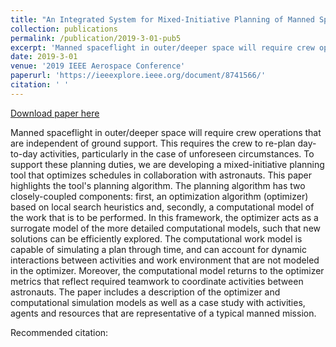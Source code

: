 ```yaml
---
title: "An Integrated System for Mixed-Initiative Planning of Manned Spaceflight Operations"
collection: publications
permalink: /publication/2019-3-01-pub5
excerpt: 'Manned spaceflight in outer/deeper space will require crew operations that are independent of ground support. This requires the crew to re-plan day-to-day activities, particularly in the case of unforeseen circumstances. To support these planning duties, we are developing a mixed-initiative planning tool that optimizes schedules in collaboration with astronauts. This paper highlights the tool&apos;s planning algorithm. The planning algorithm has two closely-coupled components: first, an optimization algorithm (optimizer) based on local search heuristics and, secondly, a computational model of the work that is to be performed. In this framework, the optimizer acts as a surrogate model of the more detailed computational models, such that new solutions can be efficiently explored. The computational work model is capable of simulating a plan through time, and can account for dynamic interactions between activities and work environment that are not modeled in the optimizer. Moreover, the computational model returns to the optimizer metrics that reflect required teamwork to coordinate activities between astronauts. The paper includes a description of the optimizer and computational simulation models as well as a case study with activities, agents and resources that are representative of a typical manned mission.'
date: 2019-3-01
venue: '2019 IEEE Aerospace Conference'
paperurl: 'https://ieeexplore.ieee.org/document/8741566/'
citation: ' '
---
```


<a href='https://ieeexplore.ieee.org/document/8741566/'>Download paper here</a>

Manned spaceflight in outer/deeper space will require crew operations that are independent of ground support. This requires the crew to re-plan day-to-day activities, particularly in the case of unforeseen circumstances. To support these planning duties, we are developing a mixed-initiative planning tool that optimizes schedules in collaboration with astronauts. This paper highlights the tool&apos;s planning algorithm. The planning algorithm has two closely-coupled components: first, an optimization algorithm (optimizer) based on local search heuristics and, secondly, a computational model of the work that is to be performed. In this framework, the optimizer acts as a surrogate model of the more detailed computational models, such that new solutions can be efficiently explored. The computational work model is capable of simulating a plan through time, and can account for dynamic interactions between activities and work environment that are not modeled in the optimizer. Moreover, the computational model returns to the optimizer metrics that reflect required teamwork to coordinate activities between astronauts. The paper includes a description of the optimizer and computational simulation models as well as a case study with activities, agents and resources that are representative of a typical manned mission.

Recommended citation:  